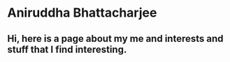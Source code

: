 # Aniruddha Bhattacharjee
## Hi, here is a page about my me and interests and stuff that I find interesting.

